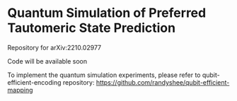 # Quantum Simulation of Preferred Tautomeric State Prediction
Repository for arXiv:2210.02977

Code will be available soon

To implement the quantum simulation experiments, please refer to qubit-efficient-encoding repository: https://github.com/randyshee/qubit-efficient-mapping
